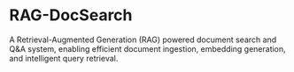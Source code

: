 # RAG-DocSearch
A Retrieval-Augmented Generation (RAG) powered document search and Q&amp;A system, enabling efficient document ingestion, embedding generation, and intelligent query retrieval.
